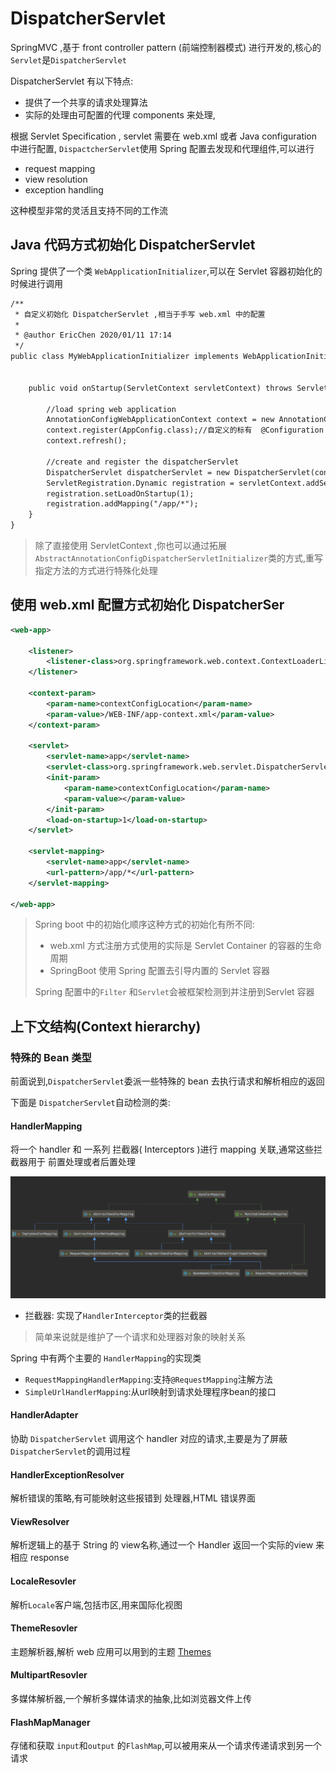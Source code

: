 # DispatcherServlet

SpringMVC ,基于 front controller pattern (前端控制器模式) 进行开发的,核心的 `Servlet`是`DispatcherServlet`

DispatcherServlet 有以下特点:

- 提供了一个共享的请求处理算法
- 实际的处理由可配置的代理 components 来处理,

根据 Servlet Specification , servlet 需要在 web.xml 或者 Java configuration 中进行配置, `DispactcherServlet`使用 Spring 配置去发现和代理组件,可以进行

- request mapping 
- view resolution
- exception handling 

这种模型非常的灵活且支持不同的工作流

## Java 代码方式初始化 DispatcherServlet

Spring 提供了一个类 `WebApplicationInitializer`,可以在 Servlet 容器初始化的时候进行调用

```xml
/**
 * 自定义初始化 DispatcherServlet ,相当于手写 web.xml 中的配置
 *
 * @author EricChen 2020/01/11 17:14
 */
public class MyWebApplicationInitializer implements WebApplicationInitializer {


    public void onStartup(ServletContext servletContext) throws ServletException {

        //load spring web application
        AnnotationConfigWebApplicationContext context = new AnnotationConfigWebApplicationContext();
        context.register(AppConfig.class);//自定义的标有  @Configuration 的配置类
        context.refresh();

        //create and register the dispatcherServlet
        DispatcherServlet dispatcherServlet = new DispatcherServlet(context);
        ServletRegistration.Dynamic registration = servletContext.addServlet("app", dispatcherServlet);
        registration.setLoadOnStartup(1);
        registration.addMapping("/app/*");
    }
}
```

> 除了直接使用 ServletContext ,你也可以通过拓展 `AbstractAnnotationConfigDispatcherServletInitializer`类的方式,重写指定方法的方式进行特殊化处理

## 使用 web.xml 配置方式初始化 DispatcherSer

```xml
<web-app>

    <listener>
        <listener-class>org.springframework.web.context.ContextLoaderListener</listener-class>
    </listener>

    <context-param>
        <param-name>contextConfigLocation</param-name>
        <param-value>/WEB-INF/app-context.xml</param-value>
    </context-param>

    <servlet>
        <servlet-name>app</servlet-name>
        <servlet-class>org.springframework.web.servlet.DispatcherServlet</servlet-class>
        <init-param>
            <param-name>contextConfigLocation</param-name>
            <param-value></param-value>
        </init-param>
        <load-on-startup>1</load-on-startup>
    </servlet>

    <servlet-mapping>
        <servlet-name>app</servlet-name>
        <url-pattern>/app/*</url-pattern>
    </servlet-mapping>

</web-app>
```

> Spring boot 中的初始化顺序这种方式的初始化有所不同:
>
> - web.xml 方式注册方式使用的实际是 Servlet Container 的容器的生命周期
> - SpringBoot 使用 Spring 配置去引导内置的 Servlet 容器
>
> Spring 配置中的`Filter` 和`Servlet`会被框架检测到并注册到Servlet 容器

## 上下文结构(Context hierarchy)

### 特殊的 Bean 类型

前面说到,`DispatcherServlet`委派一些特殊的 bean 去执行请求和解析相应的返回

下面是 `DispatcherServlet`自动检测的类:

#### HandlerMapping

将一个 handler 和 一系列 拦截器( Interceptors )进行 mapping 关联,通常这些拦截器用于 前置处理或者后置处理

![image-20200111191132572](assets/image-20200111191132572.png)

- 拦截器: 实现了`HandlerInterceptor`类的拦截器

> 简单来说就是维护了一个请求和处理器对象的映射关系

Spring 中有两个主要的 `HandlerMapping`的实现类

- `RequestMappingHandlerMapping`:支持`@RequestMapping`注解方法
- `SimpleUrlHandlerMapping`:从url映射到请求处理程序bean的接口

#### HandlerAdapter

协助 `DispatcherServlet` 调用这个 handler 对应的请求,主要是为了屏蔽`DispatcherServlet`的调用过程

#### HandlerExceptionResolver

解析错误的策略,有可能映射这些报错到 处理器,HTML 错误界面

#### ViewResolver

解析逻辑上的基于 String 的 view名称,通过一个 Handler 返回一个实际的view 来相应 response

#### LocaleResovler

解析`Locale`客户端,包括市区,用来国际化视图

#### ThemeResovler

主题解析器,解析 web 应用可以用到的主题 [Themes](https://docs.spring.io/spring/docs/current/spring-framework-reference/web.html#mvc-themeresolver)

####  MultipartResovler

多媒体解析器,一个解析多媒体请求的抽象,比如浏览器文件上传

#### FlashMapManager

存储和获取 `input`和`output` 的`FlashMap`,可以被用来从一个请求传递请求到另一个请求